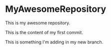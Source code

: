 # MyAwesomeRepository
This is my awesome repository. 

This is the content of my first commit. 

This is something I'm adding in my new branch. 
